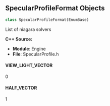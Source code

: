 ## SpecularProfileFormat Objects

```python
class SpecularProfileFormat(EnumBase)
```

List of niagara solvers

**C++ Source:**

- **Module**: Engine
- **File**: SpecularProfile.h

<a id="unreal.SpecularProfileFormat.VIEW_LIGHT_VECTOR"></a>

#### VIEW_LIGHT_VECTOR

0

<a id="unreal.SpecularProfileFormat.HALF_VECTOR"></a>

#### HALF_VECTOR

1

<a id="unreal.VirtualizationMode"></a>